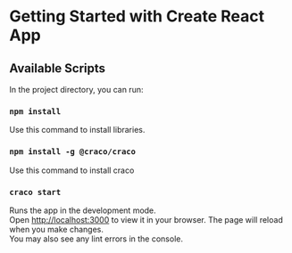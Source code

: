 # Getting Started with Create React App
## Available Scripts
In the project directory, you can run:
### `npm install`
Use this command to install libraries.
### `npm install -g @craco/craco`
Use this command to install craco 
### `craco start`
Runs the app in the development mode.\
Open [http://localhost:3000](http://localhost:3000) to view it in your browser.
The page will reload when you make changes.\
You may also see any lint errors in the console.

